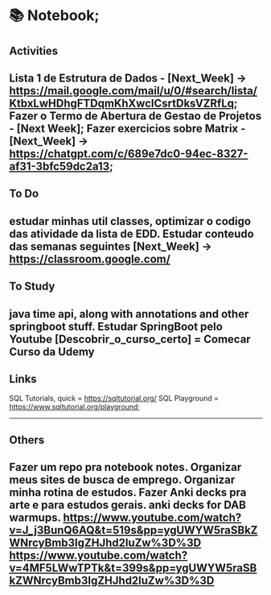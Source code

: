 # 📚 Notebook;



## Activities

Lista 1 de Estrutura de Dados - [Next_Week] ->  https://mail.google.com/mail/u/0/#search/lista/KtbxLwHDhgFTDqmKhXwclCsrtDksVZRfLq;
Fazer o Termo de Abertura de Gestao de Projetos - [Next Week];
Fazer exercicios sobre Matrix - [Next_Week] -> https://chatgpt.com/c/689e7dc0-94ec-8327-af31-3bfc59dc2a13;
---

## To Do
estudar minhas util classes, optimizar o codigo das atividade da lista de EDD.
Estudar conteudo das semanas seguintes [Next_Week] -> https://classroom.google.com/
---

## To Study
java time api, along with annotations and other springboot stuff.
Estudar SpringBoot pelo Youtube [Descobrir_o_curso_certo] =
Comecar Curso da Udemy
---

## Links

SQL Tutorials, quick = https://sqltutorial.org/
SQL Playground = https://www.sqltutorial.org/playground;

---

## Others
Fazer um repo pra notebook notes.
Organizar meus sites de busca de emprego.
Organizar minha rotina de estudos.
Fazer Anki decks pra arte e para estudos gerais.
anki decks for DAB warmups.
https://www.youtube.com/watch?v=J_j3BunQ6AQ&t=519s&pp=ygUWYW5raSBkZWNrcyBmb3IgZHJhd2luZw%3D%3D           
https://www.youtube.com/watch?v=4MF5LWwTPTk&t=399s&pp=ygUWYW5raSBkZWNrcyBmb3IgZHJhd2luZw%3D%3D
---